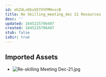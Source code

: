 ```yaml
---
id: ehZ4LcKbuSEYVVFMHvscB
title: Re Skilling_meeting_dec 21 Resources
desc: ''
updated: 1645225706407
created: 1645225706407
stub: false
isDir: true
---
```

## Imported Assets
- ![Re-skilling Meeting Dec-21.jpg](/assets/re-skilling-meeting-dec-21.jpg)
